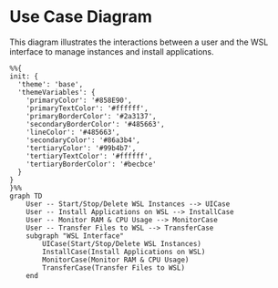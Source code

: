 # Use Case Diagram

This diagram illustrates the interactions between a user and the WSL interface to manage instances and install applications.

```mermaid
%%{
init: {
  'theme': 'base',
  'themeVariables': {
    'primaryColor': '#858E90',    
    'primaryTextColor': '#ffffff', 
    'primaryBorderColor': '#2a3137',
    'secondaryBorderColor': '#485663', 
    'lineColor': '#485663', 
    'secondaryColor': '#86a3b4',   
    'tertiaryColor': '#99b4b7', 
    'tertiaryTextColor': '#ffffff', 
    'tertiaryBorderColor': '#becbce' 
  }
}
}%%
graph TD
    User -- Start/Stop/Delete WSL Instances --> UICase
    User -- Install Applications on WSL --> InstallCase
    User -- Monitor RAM & CPU Usage --> MonitorCase
    User -- Transfer Files to WSL --> TransferCase
    subgraph "WSL Interface"
        UICase(Start/Stop/Delete WSL Instances)
        InstallCase(Install Applications on WSL)
        MonitorCase(Monitor RAM & CPU Usage)
        TransferCase(Transfer Files to WSL)
    end
